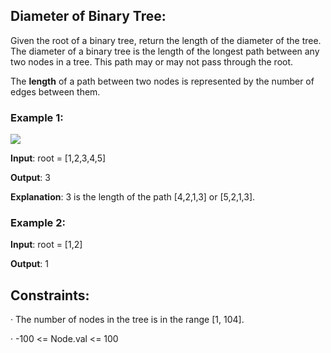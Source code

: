 ## Diameter of Binary Tree:

Given the root of a binary tree, return the length of the diameter of the tree. The diameter of a binary tree is the length of the longest path between any two nodes in a tree. This path may or may not pass through the root.

The **length** of a path between two nodes is represented by the number of edges between them.

### Example 1:

<img src="https://github.com/BinayakJha/Guide-To-Data-Structures-And-Algorithm/assets/69071769/5bfbfb55-7cdf-421f-9b76-50b0bfded7a6" />


**Input**: root = [1,2,3,4,5]

**Output**: 3

**Explanation**: 3 is the length of the path [4,2,1,3] or [5,2,1,3].

### Example 2:

**Input**: root = [1,2]

**Output**: 1

## Constraints:

· The number of nodes in the tree is in the range [1, 104].

· -100 <= Node.val <= 100
